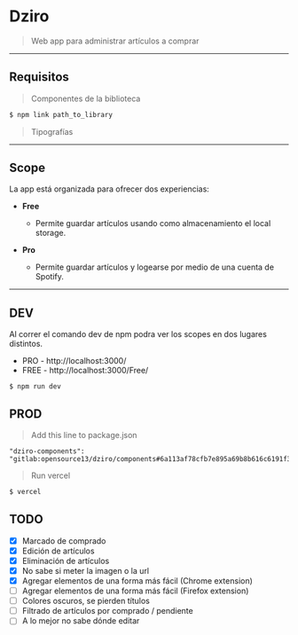 # Dziro
> Web app para administrar artículos a comprar


---
## Requisitos

> Componentes de la biblioteca

```bash
$ npm link path_to_library 
```

> Tipografías

---
## Scope

La app está organizada para ofrecer dos experiencias:

- **Free** 
  -  Permite guardar artículos usando como almacenamiento el local storage.

- **Pro**
   - Permite guardar artículos y logearse por medio de una  cuenta de Spotify.

---


## DEV
Al correr el comando dev de npm podra ver los scopes en dos lugares distintos.
- PRO - http://localhost:3000/
- FREE - http://localhost:3000/Free/


```
$ npm run dev
```
## PROD

> Add this line to package.json
```
"dziro-components": "gitlab:opensource13/dziro/components#6a113af78cfb7e895a69b8b616c6191f3a9e7158",
```

> Run vercel
```bash
$ vercel
```

## TODO


- [X] Marcado de comprado
- [X] Edición de artículos
- [X] Eliminación de artículos
- [X] No sabe si meter la imagen o la url
- [X] Agregar elementos de una forma más fácil (Chrome extension)
- [ ] Agregar elementos de una forma más fácil (Firefox extension)
- [ ] Colores oscuros, se pierden títulos
- [ ] Filtrado de artículos por comprado / pendiente
- [ ] A lo mejor no sabe dónde editar
